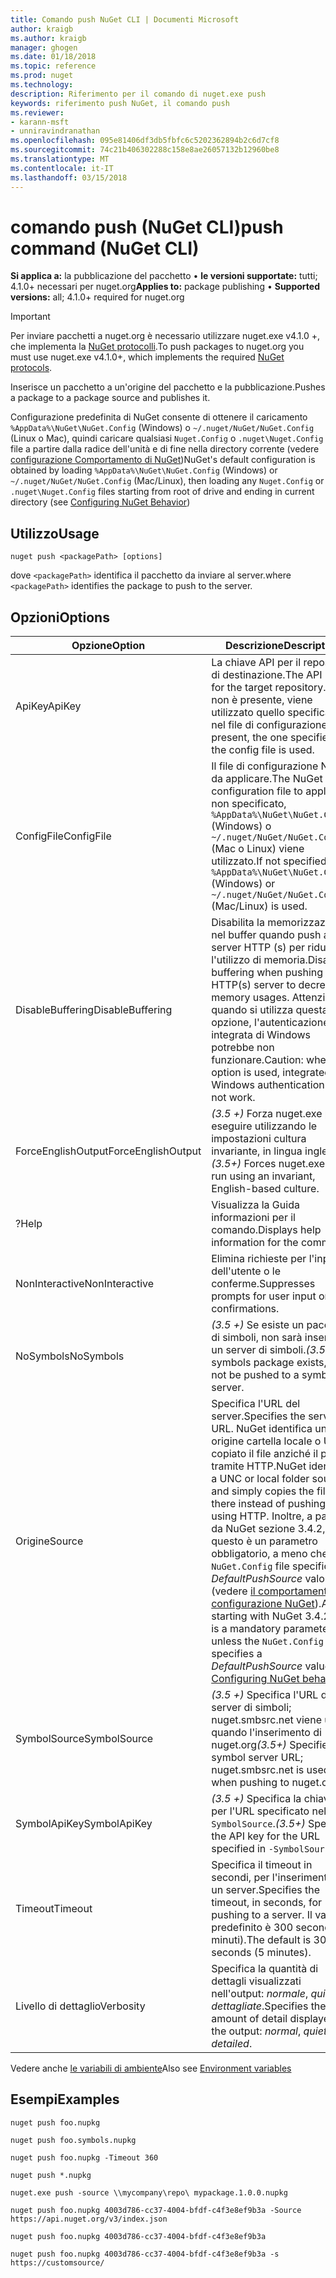 ```yaml
---
title: Comando push NuGet CLI | Documenti Microsoft
author: kraigb
ms.author: kraigb
manager: ghogen
ms.date: 01/18/2018
ms.topic: reference
ms.prod: nuget
ms.technology: 
description: Riferimento per il comando di nuget.exe push
keywords: riferimento push NuGet, il comando push
ms.reviewer:
- karann-msft
- unniravindranathan
ms.openlocfilehash: 095e81406df3db5fbfc6c5202362894b2c6d7cf8
ms.sourcegitcommit: 74c21b406302288c158e8ae26057132b12960be8
ms.translationtype: MT
ms.contentlocale: it-IT
ms.lasthandoff: 03/15/2018
---
```

# <a name="push-command-nuget-cli"></a><span data-ttu-id="ad6e2-104">comando push (NuGet CLI)</span><span class="sxs-lookup"><span data-stu-id="ad6e2-104">push command (NuGet CLI)</span></span>

<span data-ttu-id="ad6e2-105">**Si applica a:** la pubblicazione del pacchetto &bullet; **le versioni supportate:** tutti; 4.1.0+ necessari per nuget.org</span><span class="sxs-lookup"><span data-stu-id="ad6e2-105">**Applies to:** package publishing &bullet; **Supported versions:** all; 4.1.0+ required for nuget.org</span></span>

> [!Important]
> <span data-ttu-id="ad6e2-106">Per inviare pacchetti a nuget.org è necessario utilizzare nuget.exe v4.1.0 +, che implementa la [NuGet protocolli](../api/nuget-protocols.md).</span><span class="sxs-lookup"><span data-stu-id="ad6e2-106">To push packages to nuget.org you must use nuget.exe v4.1.0+, which implements the required [NuGet protocols](../api/nuget-protocols.md).</span></span>

<span data-ttu-id="ad6e2-107">Inserisce un pacchetto a un'origine del pacchetto e la pubblicazione.</span><span class="sxs-lookup"><span data-stu-id="ad6e2-107">Pushes a package to a package source and publishes it.</span></span>

<span data-ttu-id="ad6e2-108">Configurazione predefinita di NuGet consente di ottenere il caricamento `%AppData%\NuGet\NuGet.Config` (Windows) o `~/.nuget/NuGet/NuGet.Config` (Linux o Mac), quindi caricare qualsiasi `Nuget.Config` o `.nuget\Nuget.Config` file a partire dalla radice dell'unità e di fine nella directory corrente (vedere [configurazione Comportamento di NuGet](../consume-packages/configuring-nuget-behavior.md))</span><span class="sxs-lookup"><span data-stu-id="ad6e2-108">NuGet's default configuration is obtained by loading `%AppData%\NuGet\NuGet.Config` (Windows) or `~/.nuget/NuGet/NuGet.Config` (Mac/Linux), then loading any `Nuget.Config` or `.nuget\Nuget.Config` files starting from root of drive and ending in current directory (see [Configuring NuGet Behavior](../consume-packages/configuring-nuget-behavior.md))</span></span>

## <a name="usage"></a><span data-ttu-id="ad6e2-109">Utilizzo</span><span class="sxs-lookup"><span data-stu-id="ad6e2-109">Usage</span></span>

```cli
nuget push <packagePath> [options]
```

<span data-ttu-id="ad6e2-110">dove `<packagePath>` identifica il pacchetto da inviare al server.</span><span class="sxs-lookup"><span data-stu-id="ad6e2-110">where `<packagePath>` identifies the package to push to the server.</span></span>

## <a name="options"></a><span data-ttu-id="ad6e2-111">Opzioni</span><span class="sxs-lookup"><span data-stu-id="ad6e2-111">Options</span></span>

| <span data-ttu-id="ad6e2-112">Opzione</span><span class="sxs-lookup"><span data-stu-id="ad6e2-112">Option</span></span> | <span data-ttu-id="ad6e2-113">Descrizione</span><span class="sxs-lookup"><span data-stu-id="ad6e2-113">Description</span></span> |
| --- | --- |
| <span data-ttu-id="ad6e2-114">ApiKey</span><span class="sxs-lookup"><span data-stu-id="ad6e2-114">ApiKey</span></span> | <span data-ttu-id="ad6e2-115">La chiave API per il repository di destinazione.</span><span class="sxs-lookup"><span data-stu-id="ad6e2-115">The API key for the target repository.</span></span> <span data-ttu-id="ad6e2-116">Se non è presente, viene utilizzato quello specificato nel file di configurazione.</span><span class="sxs-lookup"><span data-stu-id="ad6e2-116">If not present,  the one specified in the config file is used.</span></span> |
| <span data-ttu-id="ad6e2-117">ConfigFile</span><span class="sxs-lookup"><span data-stu-id="ad6e2-117">ConfigFile</span></span> | <span data-ttu-id="ad6e2-118">Il file di configurazione NuGet da applicare.</span><span class="sxs-lookup"><span data-stu-id="ad6e2-118">The NuGet configuration file to apply.</span></span> <span data-ttu-id="ad6e2-119">Se non specificato, `%AppData%\NuGet\NuGet.Config` (Windows) o `~/.nuget/NuGet/NuGet.Config` (Mac o Linux) viene utilizzato.</span><span class="sxs-lookup"><span data-stu-id="ad6e2-119">If not specified, `%AppData%\NuGet\NuGet.Config` (Windows) or `~/.nuget/NuGet/NuGet.Config` (Mac/Linux) is used.</span></span>|
| <span data-ttu-id="ad6e2-120">DisableBuffering</span><span class="sxs-lookup"><span data-stu-id="ad6e2-120">DisableBuffering</span></span> | <span data-ttu-id="ad6e2-121">Disabilita la memorizzazione nel buffer quando push a un server HTTP (s) per ridurre l'utilizzo di memoria.</span><span class="sxs-lookup"><span data-stu-id="ad6e2-121">Disables buffering when pushing to an HTTP(s) server to decrease memory usages.</span></span> <span data-ttu-id="ad6e2-122">Attenzione: quando si utilizza questa opzione, l'autenticazione integrata di Windows potrebbe non funzionare.</span><span class="sxs-lookup"><span data-stu-id="ad6e2-122">Caution: when this option is used, integrated Windows authentication might not work.</span></span> |
| <span data-ttu-id="ad6e2-123">ForceEnglishOutput</span><span class="sxs-lookup"><span data-stu-id="ad6e2-123">ForceEnglishOutput</span></span> | <span data-ttu-id="ad6e2-124">*(3.5 +)*  Forza nuget.exe per eseguire utilizzando le impostazioni cultura invariante, in lingua inglese.</span><span class="sxs-lookup"><span data-stu-id="ad6e2-124">*(3.5+)* Forces nuget.exe to run using an invariant, English-based culture.</span></span> |
| <span data-ttu-id="ad6e2-125">?</span><span class="sxs-lookup"><span data-stu-id="ad6e2-125">Help</span></span> | <span data-ttu-id="ad6e2-126">Visualizza la Guida informazioni per il comando.</span><span class="sxs-lookup"><span data-stu-id="ad6e2-126">Displays help information for the command.</span></span> |
| <span data-ttu-id="ad6e2-127">NonInteractive</span><span class="sxs-lookup"><span data-stu-id="ad6e2-127">NonInteractive</span></span> | <span data-ttu-id="ad6e2-128">Elimina richieste per l'input dell'utente o le conferme.</span><span class="sxs-lookup"><span data-stu-id="ad6e2-128">Suppresses prompts for user input or confirmations.</span></span> |
| <span data-ttu-id="ad6e2-129">NoSymbols</span><span class="sxs-lookup"><span data-stu-id="ad6e2-129">NoSymbols</span></span> | <span data-ttu-id="ad6e2-130">*(3.5 +)*  Se esiste un pacchetto di simboli, non sarà inserito in un server di simboli.</span><span class="sxs-lookup"><span data-stu-id="ad6e2-130">*(3.5+)* If a symbols package exists, it will not be pushed to a symbol server.</span></span> |
| <span data-ttu-id="ad6e2-131">Origine</span><span class="sxs-lookup"><span data-stu-id="ad6e2-131">Source</span></span> | <span data-ttu-id="ad6e2-132">Specifica l'URL del server.</span><span class="sxs-lookup"><span data-stu-id="ad6e2-132">Specifies the server URL.</span></span> <span data-ttu-id="ad6e2-133">NuGet identifica un origine cartella locale o UNC e copiato il file anziché il push tramite HTTP.</span><span class="sxs-lookup"><span data-stu-id="ad6e2-133">NuGet identifies a UNC or local folder source and simply copies the file there instead of pushing it using HTTP.</span></span>  <span data-ttu-id="ad6e2-134">Inoltre, a partire da NuGet sezione 3.4.2, questo è un parametro obbligatorio, a meno che il `NuGet.Config` file specifica un *DefaultPushSource* valore (vedere [il comportamento di configurazione NuGet](../consume-packages/configuring-nuget-behavior.md)).</span><span class="sxs-lookup"><span data-stu-id="ad6e2-134">Also, starting with NuGet 3.4.2, this is a mandatory parameter unless the `NuGet.Config` file specifies a *DefaultPushSource* value (see [Configuring NuGet behavior](../consume-packages/configuring-nuget-behavior.md)).</span></span> |
| <span data-ttu-id="ad6e2-135">SymbolSource</span><span class="sxs-lookup"><span data-stu-id="ad6e2-135">SymbolSource</span></span> | <span data-ttu-id="ad6e2-136">*(3.5 +)*  Specifica l'URL del server di simboli; nuget.smbsrc.net viene usato quando l'inserimento di nuget.org</span><span class="sxs-lookup"><span data-stu-id="ad6e2-136">*(3.5+)* Specifies the symbol server URL; nuget.smbsrc.net is used when pushing to nuget.org</span></span> |
| <span data-ttu-id="ad6e2-137">SymbolApiKey</span><span class="sxs-lookup"><span data-stu-id="ad6e2-137">SymbolApiKey</span></span> | <span data-ttu-id="ad6e2-138">*(3.5 +)*  Specifica la chiave API per l'URL specificato nel `-SymbolSource`.</span><span class="sxs-lookup"><span data-stu-id="ad6e2-138">*(3.5+)* Specifies the API key for the URL specified in `-SymbolSource`.</span></span> |
| <span data-ttu-id="ad6e2-139">Timeout</span><span class="sxs-lookup"><span data-stu-id="ad6e2-139">Timeout</span></span> | <span data-ttu-id="ad6e2-140">Specifica il timeout in secondi, per l'inserimento di un server.</span><span class="sxs-lookup"><span data-stu-id="ad6e2-140">Specifies the timeout, in seconds, for pushing to a server.</span></span> <span data-ttu-id="ad6e2-141">Il valore predefinito è 300 secondi (5 minuti).</span><span class="sxs-lookup"><span data-stu-id="ad6e2-141">The default is 300 seconds (5 minutes).</span></span> |
| <span data-ttu-id="ad6e2-142">Livello di dettaglio</span><span class="sxs-lookup"><span data-stu-id="ad6e2-142">Verbosity</span></span> | <span data-ttu-id="ad6e2-143">Specifica la quantità di dettagli visualizzati nell'output: *normale*, *quiet*, *dettagliate*.</span><span class="sxs-lookup"><span data-stu-id="ad6e2-143">Specifies the amount of detail displayed in the output: *normal*, *quiet*, *detailed*.</span></span> |

<span data-ttu-id="ad6e2-144">Vedere anche [le variabili di ambiente](cli-ref-environment-variables.md)</span><span class="sxs-lookup"><span data-stu-id="ad6e2-144">Also see [Environment variables](cli-ref-environment-variables.md)</span></span>

## <a name="examples"></a><span data-ttu-id="ad6e2-145">Esempi</span><span class="sxs-lookup"><span data-stu-id="ad6e2-145">Examples</span></span>

```cli
nuget push foo.nupkg

nuget push foo.symbols.nupkg

nuget push foo.nupkg -Timeout 360

nuget push *.nupkg

nuget.exe push -source \\mycompany\repo\ mypackage.1.0.0.nupkg

nuget push foo.nupkg 4003d786-cc37-4004-bfdf-c4f3e8ef9b3a -Source https://api.nuget.org/v3/index.json

nuget push foo.nupkg 4003d786-cc37-4004-bfdf-c4f3e8ef9b3a

nuget push foo.nupkg 4003d786-cc37-4004-bfdf-c4f3e8ef9b3a -s https://customsource/
```

